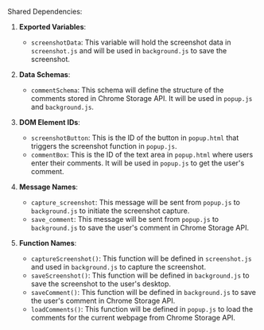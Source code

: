 Shared Dependencies:

1. **Exported Variables**: 
   - `screenshotData`: This variable will hold the screenshot data in `screenshot.js` and will be used in `background.js` to save the screenshot.

2. **Data Schemas**: 
   - `commentSchema`: This schema will define the structure of the comments stored in Chrome Storage API. It will be used in `popup.js` and `background.js`.

3. **DOM Element IDs**: 
   - `screenshotButton`: This is the ID of the button in `popup.html` that triggers the screenshot function in `popup.js`.
   - `commentBox`: This is the ID of the text area in `popup.html` where users enter their comments. It will be used in `popup.js` to get the user's comment.

4. **Message Names**: 
   - `capture_screenshot`: This message will be sent from `popup.js` to `background.js` to initiate the screenshot capture.
   - `save_comment`: This message will be sent from `popup.js` to `background.js` to save the user's comment in Chrome Storage API.

5. **Function Names**: 
   - `captureScreenshot()`: This function will be defined in `screenshot.js` and used in `background.js` to capture the screenshot.
   - `saveScreenshot()`: This function will be defined in `background.js` to save the screenshot to the user's desktop.
   - `saveComment()`: This function will be defined in `background.js` to save the user's comment in Chrome Storage API.
   - `loadComments()`: This function will be defined in `popup.js` to load the comments for the current webpage from Chrome Storage API.